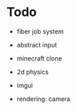 # Todo
- fiber job system
- abstract input
- minecraft clone


- 2d physics
- imgui
- rendering: camera